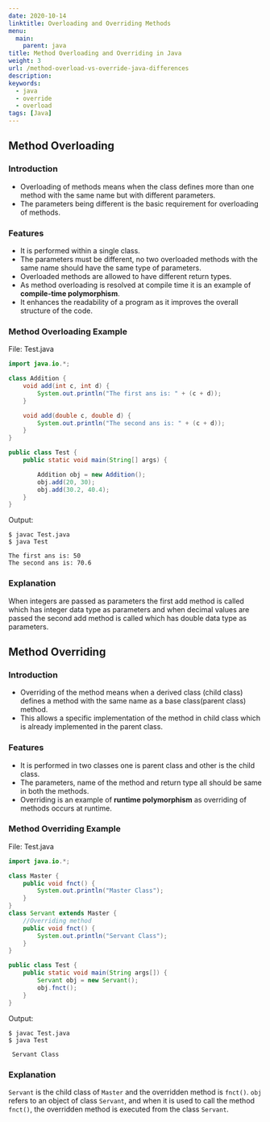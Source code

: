 ```yaml
---
date: 2020-10-14
linktitle: Overloading and Overriding Methods
menu:
  main:
    parent: java
title: Method Overloading and Overriding in Java
weight: 3
url: /method-overload-vs-override-java-differences
description: 
keywords:
  - java
  - override
  - overload
tags: [Java]  
---
```

## Method Overloading
###  Introduction
- Overloading of methods means when the class defines more than one method with the same name but with different parameters.
- The parameters being different is the basic requirement for overloading of methods.
     
### Features
- It is performed within a single class.
- The parameters must be different, no two overloaded methods with the same name should have the same type of parameters.
- Overloaded methods are allowed to have different return types.
- As method overloading is resolved at compile time it is an example of **compile-time polymorphism**.
- It enhances the readability of a program as it improves the overall structure of the code.

### Method Overloading Example
File: Test.java
```java
import java.io.*;

class Addition {
    void add(int c, int d) {
        System.out.println("The first ans is: " + (c + d));
    }

    void add(double c, double d) {
        System.out.println("The second ans is: " + (c + d));
    }
}

public class Test {
    public static void main(String[] args) {

        Addition obj = new Addition();
        obj.add(20, 30);
        obj.add(30.2, 40.4);
    }
}     
```
Output:
```console
$ javac Test.java
$ java Test

The first ans is: 50
The second ans is: 70.6
```
### Explanation
When integers are passed as parameters the first add method is called which has integer data type as parameters and when decimal values are passed the second add method is called which has double data type as parameters.

## Method Overriding

### Introduction

* Overriding of the method means when a derived class (child class) defines a method with the same name as a base class(parent class) method.
* This allows a specific implementation of the method in child class which is already implemented in the parent class.

### Features

* It is performed in two classes one is parent class and other is the child class.
* The parameters, name of the method and return type all should be same in both the methods.
* Overriding is an example of **runtime polymorphism** as overriding of methods occurs at runtime.

### Method Overriding Example
File: Test.java
```java
import java.io.*;

class Master {
    public void fnct() {
        System.out.println("Master Class");
    }
}
class Servant extends Master {
    //Overriding method
    public void fnct() {
        System.out.println("Servant Class");
    }
}

public class Test {
    public static void main(String args[]) {
        Servant obj = new Servant();
        obj.fnct();
    }
}
```
Output:
```console
$ javac Test.java
$ java Test

 Servant Class
```

### Explanation
`Servant` is the child class of `Master` and the overridden method is `fnct()`. `obj` refers to an object of class `Servant`, and when it is used to call the method `fnct()`, the overridden method is executed from the class `Servant`.

